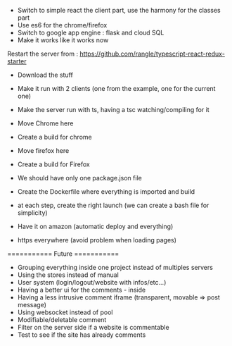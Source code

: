 
- Switch to simple react the client part, use the harmony for the classes part
- Use es6 for the chrome/firefox
- Switch to google app engine : flask and cloud SQL
- Make it works like it works now






Restart the server from : https://github.com/rangle/typescript-react-redux-starter
- Download the stuff
- Make it run with 2 clients (one from the example, one for the current one)
- Make the server run with ts, having a tsc watching/compiling for it
- Move Chrome here
- Create a build for chrome
- Move firefox here
- Create a build for Firefox
- We should have only one package.json file
- Create the Dockerfile where everything is imported and build

- at each step, create the right launch (we can create a bash file for simplicity)

- Have it on amazon (automatic deploy and everything)
- https everywhere (avoid problem when loading pages)


=========== Future ===========
- Grouping everything inside one project instead of multiples servers
- Using the stores instead of manual 
- User system (login/logout/website with infos/etc...)
- Having a better ui for the comments - inside
- Having a less intrusive comment iframe (transparent, movable => post message)
- Using websocket instead of pool
- Modifiable/deletable comment
- Filter on the server side if a website is commentable
- Test to see if the site has already comments



